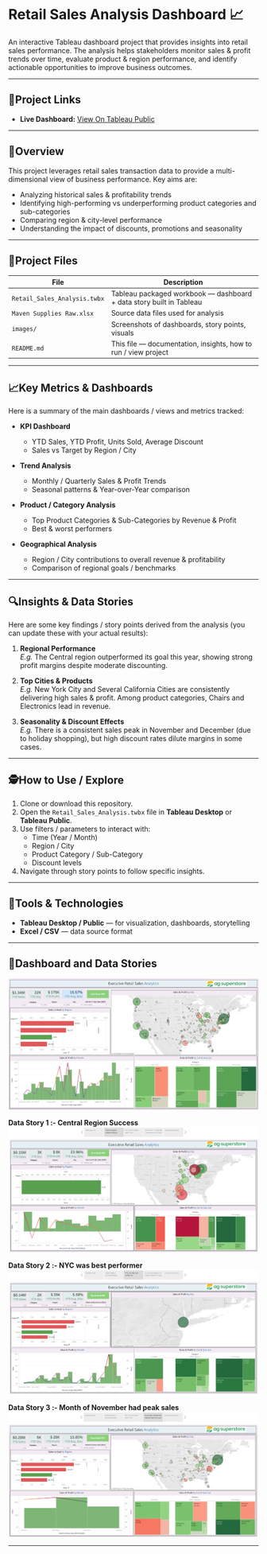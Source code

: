 # Retail Sales Analysis Dashboard 📈

An interactive Tableau dashboard project that provides insights into retail sales performance. The analysis helps stakeholders monitor sales & profit trends over time, evaluate product & region performance, and identify actionable opportunities to improve business outcomes.

---

## 🔗Project Links

- **Live Dashboard:** [View On Tableau Public](https://public.tableau.com/app/profile/satyajeet.katkar/viz/Retail_Sales_Analysis_17569715988310/Story1)   

---

## 🎯Overview

This project leverages retail sales transaction data to provide a multi-dimensional view of business performance. Key aims are:

- Analyzing historical sales & profitability trends  
- Identifying high-performing vs underperforming product categories and sub-categories  
- Comparing region & city-level performance  
- Understanding the impact of discounts, promotions and seasonality  

---

## 📁Project Files

| File | Description |
|---|---|
| `Retail_Sales_Analysis.twbx` | Tableau packaged workbook — dashboard + data story built in Tableau |
| `Maven Supplies Raw.xlsx` | Source data files used for analysis |
| `images/` | Screenshots of dashboards, story points, visuals |
| `README.md` | This file — documentation, insights, how to run / view project |

---

## 📈Key Metrics & Dashboards

Here is a summary of the main dashboards / views and metrics tracked:

- **KPI Dashboard**  
  - YTD Sales, YTD Profit, Units Sold, Average Discount  
  - Sales vs Target by Region / City  

- **Trend Analysis**  
  - Monthly / Quarterly Sales & Profit Trends  
  - Seasonal patterns & Year-over-Year comparison  

- **Product / Category Analysis**  
  - Top Product Categories & Sub-Categories by Revenue & Profit  
  - Best & worst performers  

- **Geographical Analysis**  
  - Region / City contributions to overall revenue & profitability  
  - Comparison of regional goals / benchmarks  

---

## 🔍Insights & Data Stories

Here are some key findings / story points derived from the analysis (you can update these with your actual results):

1. **Regional Performance**  
   *E.g.* The Central region outperformed its goal this year, showing strong profit margins despite moderate discounting.

2. **Top Cities & Products**  
   *E.g.* New York City and Several California Cities are consistently delivering high sales & profit. Among product categories, Chairs and Electronics lead in revenue.

3. **Seasonality & Discount Effects**  
   *E.g.* There is a consistent sales peak in November and December (due to holiday shopping), but high discount rates dilute margins in some cases.  

---

## 🕵️How to Use / Explore

1. Clone or download this repository.  
2. Open the `Retail_Sales_Analysis.twbx` file in **Tableau Desktop** or **Tableau Public**.  
3. Use filters / parameters to interact with:  
   - Time (Year / Month)  
   - Region / City  
   - Product Category / Sub-Category  
   - Discount levels  
4. Navigate through story points to follow specific insights.

---

## 🔧Tools & Technologies

- **Tableau Desktop / Public** — for visualization, dashboards, storytelling  
- **Excel / CSV** — data source format  

---

## 📸Dashboard and Data Stories

![Dashboard](https://github.com/jeet787/Covid_Impact_On_Retail_Store_Analysis/blob/main/images/Dashboard.png)

**Data Story 1 :- Central Region Success**
![Data Story 1](https://github.com/jeet787/Covid_Impact_On_Retail_Store_Analysis/blob/main/images/Story%201.png)

**Data Story 2 :- NYC was best performer**
![Data Story 2](https://github.com/jeet787/Covid_Impact_On_Retail_Store_Analysis/blob/main/images/Story%202.png)

**Data Story 3 :- Month of November had peak sales**
![Data Story 3](https://github.com/jeet787/Covid_Impact_On_Retail_Store_Analysis/blob/main/images/Story%203.png)

---
